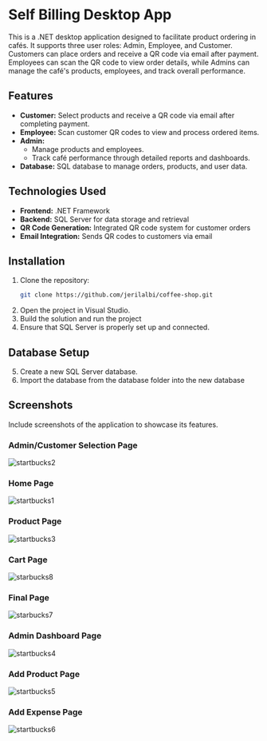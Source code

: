 # Self Billing Desktop App

This is a .NET desktop application designed to facilitate product ordering in cafés. It supports three user roles: Admin, Employee, and Customer. Customers can place orders and receive a QR code via email after payment. Employees can scan the QR code to view order details, while Admins can manage the café's products, employees, and track overall performance.

## Features

- **Customer:** Select products and receive a QR code via email after completing payment.
- **Employee:** Scan customer QR codes to view and process ordered items.
- **Admin:** 
  - Manage products and employees.
  - Track café performance through detailed reports and dashboards.
- **Database:** SQL database to manage orders, products, and user data.

## Technologies Used

- **Frontend:** .NET Framework
- **Backend:** SQL Server for data storage and retrieval
- **QR Code Generation:** Integrated QR code system for customer orders
- **Email Integration:** Sends QR codes to customers via email

## Installation

1. Clone the repository:
   ```bash
   git clone https://github.com/jerilalbi/coffee-shop.git
2. Open the project in Visual Studio.
3. Build the solution and run the project
4. Ensure that SQL Server is properly set up and connected.
## Database Setup
5. Create a new SQL Server database.
6. Import the database from the database folder into the new database

## Screenshots
Include screenshots of the application to showcase its features.

### Admin/Customer Selection Page
![startbucks2](https://github.com/user-attachments/assets/3775d0ae-0555-4d3d-b201-5ad219986d66)
### Home Page
![startbucks1](https://github.com/user-attachments/assets/7faa1db0-8084-40c2-a451-91c08d50969f)
### Product Page
![startbucks3](https://github.com/user-attachments/assets/07c7d305-da0e-4681-a5c0-d566d4fb1017)
### Cart Page
![starbucks8](https://github.com/user-attachments/assets/009eca99-3d07-4295-bc66-3d4b6a8be2ac)
### Final Page
![starbucks7](https://github.com/user-attachments/assets/407ed4f2-6843-49f8-adca-cf9ab0eaa71a)
### Admin Dashboard Page
![startbucks4](https://github.com/user-attachments/assets/7379725b-896b-45eb-a118-a6a92252353e)
### Add Product Page
![startbucks5](https://github.com/user-attachments/assets/7035ba84-8f55-4e6e-8b7a-2377b7021149)
### Add Expense Page
![startbucks6](https://github.com/user-attachments/assets/291b75a6-efc9-4cc9-8cae-9e6d32f36769)
